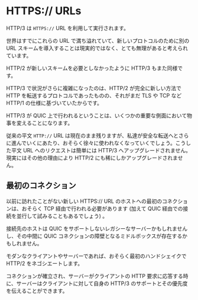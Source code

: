 # HTTPS:// URLs

HTTP/3 は `HTTPS://` URL を利用して実行されます。

世界はすでにこれらの URL で満ち溢れていて、新しいプロトコルのために別の URL スキームを導入することは現実的ではなく、とても無理があると考えられています。

HTTP/2 が新しいスキームを必要としなかったように HTTP/3 もまた同様です。

HTTP/3 で状況がさらに複雑になったのは、HTTP/2 が完全に新しい方法で HTTP を転送するプロトコルであったものの、それがまだ TLS や TCP など HTTP/1 の仕様に基づいていたからです。

HTTP/3 が QUIC 上で行われるということは、いくつかの重要な側面において物事を変えることになります。

従来の平文 `HTTP://` URL は現在のまま残りますが、私達が安全な転送へとさらに進んでいくにあたり、おそらく徐々に使われなくなっていくでしょう。こうした平文 URL へのリクエストは簡単には HTTP/3 へアップグレードされません。現実にはその他の理由により HTTP/2 にも稀にしかアップグレードされません。

## 最初のコネクション

以前に訪れたことがない新しい HTTPS:// URL のホストへの最初のコネクションは、おそらく TCP 経由で行われる必要があります (加えて QUIC 経由での接続を並行して試みることもあるでしょう) 。

接続先のホストは QUIC をサポートしないレガシーなサーバーかもしれませんし、その中間に QUIC コネクションの障壁となるミドルボックスが存在するかもしれません。

モダンなクライアントやサーバーであれば、おそらく最初のハンドシェイクで HTTP/2 をネゴシエートします。

コネクションが確立され、サーバーがクライアントの HTTP 要求に応答する時に、サーバーはクライアントに対して自身の HTTP/3 のサポートとその優先度を伝えることができます。
